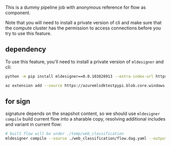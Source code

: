 This is a dummy pipeline job with anonymous reference for flow as component. 

Note that you will need to install a private version of cli and make sure that the compute cluster has the permission to access connections before you try to use this feature.

## dependency

To use this feature, you'll need to install a private version of `mldesigner` and cli:

```bash
python -m pip install mldesigner==0.0.103828913 --extra-index-url https://azuremlsdktestpypi.azureedge.net/sdk-cli-v2

az extension add --source https://azuremlsdktestpypi.blob.core.windows.net/wheels/sdk-cli-v2/ml-0.0.139-py3-none-any.whl
```

## for sign

signature depends on the snapshot content, so we should use `mldesigner compile` build current flow into a sharable copy, resolving additional includes and variant in current flow:

```bash
# built flow will be under ./temp/web_classification
mldesigner compile --source ./web_classification/flow.dag.yaml --output ./temp 
```
